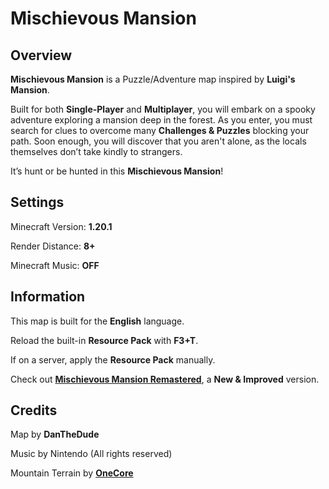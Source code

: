 # Mischievous Mansion

## Overview

**Mischievous Mansion** is a Puzzle/Adventure map inspired by **Luigi's Mansion**.

Built for both **Single-Player** and **Multiplayer**, you will embark on a spooky adventure exploring a mansion deep in the forest. As you enter, you must search for clues to overcome many **Challenges & Puzzles** blocking your path. Soon enough, you will discover that you aren't alone, as the locals themselves don’t take kindly to strangers.

It’s hunt or be hunted in this **Mischievous Mansion**!

## Settings

Minecraft Version: **1.20.1**

Render Distance: **8+**

Minecraft Music: **OFF**

## Information

This map is built for the **English** language.

Reload the built-in **Resource Pack** with **F3+T**.

If on a server, apply the **Resource Pack** manually.

Check out **[Mischievous Mansion Remastered](https://www.planetminecraft.com/project/mischievous-mansion-remastered/)**, a **New & Improved** version.

## Credits

Map by **DanTheDude**

Music by Nintendo (All rights reserved)

Mountain Terrain by **[OneCore](https://www.planetminecraft.com/project/the-shattered-peaks-7-3-2021-practice-map/)**
